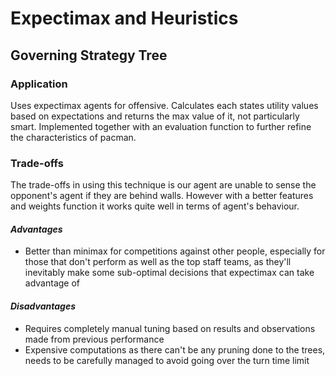# Expectimax and Heuristics
## Governing Strategy Tree  

### Application  
Uses expectimax agents for offensive. Calculates each states utility values based on expectations and returns the max value of it, not particularly smart. Implemented together with an evaluation function to further refine the characteristics of pacman. 

### Trade-offs  
The trade-offs in using this technique is our agent are unable to sense the opponent's agent if they are behind walls. However with a better features and weights function it works quite well in terms of agent's behaviour. 

#### *Advantages*  
- Better than minimax for competitions against other people, especially for those that don't perform as well as the top staff teams, as they'll inevitably make some sub-optimal decisions that expectimax can take advantage of 

#### *Disadvantages*
- Requires completely manual tuning based on results and observations made from previous performance
- Expensive computations as there can't be any pruning done to the trees, needs to be carefully managed to avoid going over the turn time limit